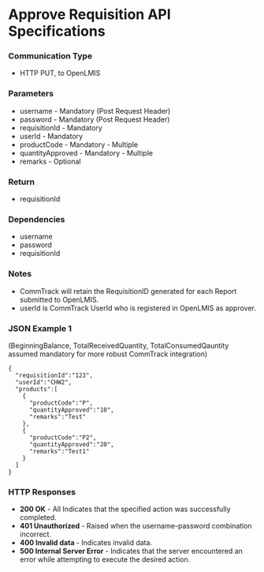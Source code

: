 
# Approve Requisition API Specifications

### Communication Type

- HTTP PUT, to OpenLMIS

### Parameters

- username - Mandatory (Post Request Header)
- password - Mandatory (Post Request Header)
- requisitionId - Mandatory
- userId - Mandatory
- productCode - Mandatory - Multiple
- quantityApproved - Mandatory - Multiple
- remarks - Optional

### Return

- requisitionId

### Dependencies

- username
- password
- requisitionId

### Notes

- CommTrack will retain the RequisitionID generated for each Report submitted to OpenLMIS.
- userId is CommTrack UserId who is registered in OpenLMIS as approver.

### JSON Example 1

(BeginningBalance, TotalReceivedQuantity, TotalConsumedQauntity assumed mandatory for more robust CommTrack integration)

    {
      "requisitionId":"123",
      "userId":"CHW2",
      "products":[
        {
          "productCode":"P",
          "quantityApproved":"10",
          "remarks":"Test"
        },
        {
          "productCode":"P2",
          "quantityApproved":"20",
          "remarks":"Test1"
        }
      ]
    }

### HTTP Responses

- **200 OK** - All Indicates that the specified action was successfully completed.
- **401 Unauthorized** - Raised when the username-password combination incorrect.
- **400 Invalid data** - Indicates invalid data.
- **500 Internal Server Error** - Indicates that the server encountered an error while attempting to execute the desired action.

